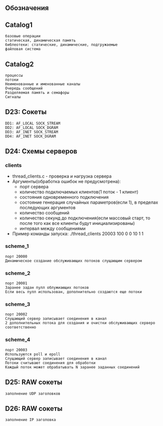 ## Обозначения

## Catalog1
    базовые операции
    статическая, динамическая память
    библеотеки: статические, динамические, подгружаемые
    файловая система

## Catalog2
    процессы
    потоки
    Неименованные и именованные каналы
    Очередь сообщений
    Разделяемая память и семафоры
    Сигналы

## D23: Сокеты
    DD1: AF_LOCAL SOCK_STREAM
    DD2: AF_LOCAL SOCK_DGRAM
    DD3: AF_INET SOCK_STREAM
    DD4: AF_INET SOCK_DGRAM

## D24: Схемы серверов


### clients
- thread_clients.c - проверка и нагрузка сервера
- Аргументы(обработка ошибок не предусмотрена):
    + порт сервера
    + количество подключаемых клиентов(1 поток - 1 клиент)
    + состояния одновременного подключения
    + состояние генерация случайных параметров(если 1), в пределах последующих аргументов
    + количество сообщений
    + количество секунд до подключения(если массовый старт, то после того как все клиенты будут инициализированы)
    + интервал между сообщениями
- Пример команды запуска: ./thread_clients 20003 100 0 0 10 1 1
### scheme_1
    порт 20000
    Динамическое создание обслуживающих потоков слущающим сервером
### scheme_2
    порт 20001
    Заранее задан пулл облужиающих потоков
    Если весь пулл использован, дополнительно создаются еще потоки
### scheme_3
    порт 20002
    Слущающий сервер записывает соединения в канал
    2 дополнительных потока для создания и очистки обслуживающих серверо соответственно
### scheme_4
    порт 20003
    Используются poll и epoll
    Слущающий сервер записывает соединения в канал
    Потоки считывают соединения для обработки
    Каждый поток может обрабатывать N заранее заданных соединений

## D25: RAW сокеты 
    заполнение UDP заголовков
    
## D26: RAW сокеты
    заполнение IP заголовка
